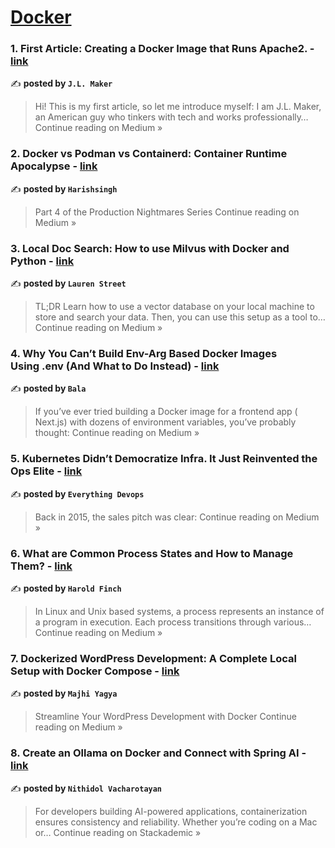
<h1><a href=https://medium.com/tag/docker/recommended target="_blank" rel="noopener noreferrer">Docker</a></h1>
<h3>1. First Article: Creating a Docker Image that Runs Apache2. - <a href="https://medium.com/@j.l.maker/first-article-creating-a-docker-image-that-runs-apache2-2d2362951e4b?source=rss------docker-5" target="_blank" rel="noopener noreferrer">link</a></h3>

✍️ **posted by `J.L. Maker`**

<blockquote>Hi! This is my first article, so let me introduce myself: I am J.L. Maker, an American guy who tinkers with tech and works professionally…
Continue reading on Medium »</blockquote>

<h3>2. Docker vs Podman vs Containerd: Container Runtime Apocalypse - <a href="https://medium.com/@harishsingh8529/docker-vs-podman-vs-containerd-container-runtime-apocalypse-c27277d58502?source=rss------docker-5" target="_blank" rel="noopener noreferrer">link</a></h3>

✍️ **posted by `Harishsingh`**

<blockquote>Part 4 of the Production Nightmares Series
Continue reading on Medium »</blockquote>

<h3>3. Local Doc Search: How to use Milvus with Docker and Python - <a href="https://medium.com/@animakit/local-doc-search-how-to-use-milvus-with-docker-and-python-08bf6c0ce791?source=rss------docker-5" target="_blank" rel="noopener noreferrer">link</a></h3>

✍️ **posted by `Lauren Street`**

<blockquote>TL;DR Learn how to use a vector database on your local machine to store and search your data. Then, you can use this setup as a tool to…
Continue reading on Medium »</blockquote>

<h3>4. Why You Can’t Build Env-Arg Based Docker Images Using .env (And What to Do Instead) - <a href="https://medium.com/@msbala/why-you-cant-build-env-arg-based-docker-images-using-env-and-what-to-do-instead-4201cbd158b3?source=rss------docker-5" target="_blank" rel="noopener noreferrer">link</a></h3>

✍️ **posted by `Bala`**

<blockquote>If you’ve ever tried building a Docker image for a frontend app ( Next.js) with dozens of environment variables, you’ve probably thought:
Continue reading on Medium »</blockquote>

<h3>5.  Kubernetes Didn’t Democratize Infra. It Just Reinvented the Ops Elite - <a href="https://medium.com/@rudrashankar1101/kubernetes-didnt-democratize-infra-it-just-reinvented-the-ops-elite-8d8d4c18b012?source=rss------docker-5" target="_blank" rel="noopener noreferrer">link</a></h3>

✍️ **posted by `Everything Devops`**

<blockquote>Back in 2015, the sales pitch was clear:
Continue reading on Medium »</blockquote>

<h3>6. What are Common Process States and How to Manage Them? - <a href="https://medium.com/@haroldfinch01/what-are-common-process-states-and-how-to-manage-them-9c95e0ea5737?source=rss------docker-5" target="_blank" rel="noopener noreferrer">link</a></h3>

✍️ **posted by `Harold Finch`**

<blockquote>In Linux and Unix based systems, a process represents an instance of a program in execution. Each process transitions through various…
Continue reading on Medium »</blockquote>

<h3>7. Dockerized WordPress Development: A Complete Local Setup with Docker Compose - <a href="https://medium.com/@majhiyagya123/dockerized-wordpress-development-a-complete-local-setup-with-docker-compose-1593a1950719?source=rss------docker-5" target="_blank" rel="noopener noreferrer">link</a></h3>

✍️ **posted by `Majhi Yagya`**

<blockquote>Streamline Your WordPress Development with Docker
Continue reading on Medium »</blockquote>

<h3>8. Create an Ollama on Docker and Connect with Spring AI - <a href="https://blog.stackademic.com/create-an-ollama-on-docker-and-connect-with-spring-ai-ff47911e294c?source=rss------docker-5" target="_blank" rel="noopener noreferrer">link</a></h3>

✍️ **posted by `Nithidol Vacharotayan`**

<blockquote>For developers building AI-powered applications, containerization ensures consistency and reliability. Whether you’re coding on a Mac or…
Continue reading on Stackademic »</blockquote>

